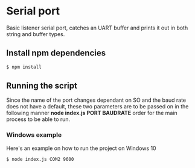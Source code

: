 # Serial port
Basic listener serial port, catches an UART buffer and prints it out in both string and buffer types. 

## Install npm dependencies
```sh
$ npm install
```

## Running the script
Since the name of the port changes dependant on SO and the baud rate does not have a default, these two parameters are to be passed on in the following manner __node index.js PORT BAUDRATE__ order for the main process to be able to run.

### Windows example
Here's an example on how to run the project on Windows 10

```sh
$ node index.js COM2 9600
```
